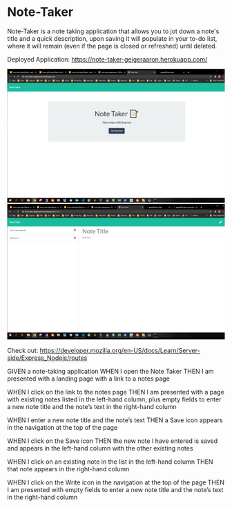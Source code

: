 # Note-Taker

Note-Taker is a note taking application that allows you to jot down a note's title and a quick description, upon saving it will populate in your to-do
list, where it will remain (even if the page is closed or refreshed) until
deleted.

Deployed Application:
https://note-taker-geigeraaron.herokuapp.com/

![screenshot](./images/landingshot.png)
![screenshot](./images/screenshot.png)

Check out:
https://developer.mozilla.org/en-US/docs/Learn/Server-side/Express_Nodejs/routes

GIVEN a note-taking application
WHEN I open the Note Taker
THEN I am presented with a landing page with a link to a notes page


WHEN I click on the link to the notes page
THEN I am presented with a page with existing notes listed in the left-hand column, plus empty fields to enter a new note title and the note’s text in the right-hand column


WHEN I enter a new note title and the note’s text
THEN a Save icon appears in the navigation at the top of the page


WHEN I click on the Save icon
THEN the new note I have entered is saved and appears in the left-hand column with the other existing notes


WHEN I click on an existing note in the list in the left-hand column
THEN that note appears in the right-hand column


WHEN I click on the Write icon in the navigation at the top of the page
THEN I am presented with empty fields to enter a new note title and the note’s text in the right-hand column

